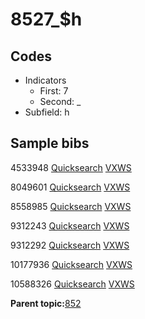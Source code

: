 # 8527\_$h

## Codes

-   Indicators
    -   First: 7
    -   Second: \_
-   Subfield: h

## Sample bibs

4533948 [Quicksearch](https://search.library.yale.edu/catalog/4533948) [VXWS](http://prodorbis.library.yale.edu:7014/vxws/GetHoldingsService?bibId=4533948)

8049601 [Quicksearch](https://search.library.yale.edu/catalog/8049601) [VXWS](http://prodorbis.library.yale.edu:7014/vxws/GetHoldingsService?bibId=8049601)

8558985 [Quicksearch](https://search.library.yale.edu/catalog/8558985) [VXWS](http://prodorbis.library.yale.edu:7014/vxws/GetHoldingsService?bibId=8558985)

9312243 [Quicksearch](https://search.library.yale.edu/catalog/9312243) [VXWS](http://prodorbis.library.yale.edu:7014/vxws/GetHoldingsService?bibId=9312243)

9312292 [Quicksearch](https://search.library.yale.edu/catalog/9312292) [VXWS](http://prodorbis.library.yale.edu:7014/vxws/GetHoldingsService?bibId=9312292)

10177936 [Quicksearch](https://search.library.yale.edu/catalog/10177936) [VXWS](http://prodorbis.library.yale.edu:7014/vxws/GetHoldingsService?bibId=10177936)

10588326 [Quicksearch](https://search.library.yale.edu/catalog/10588326) [VXWS](http://prodorbis.library.yale.edu:7014/vxws/GetHoldingsService?bibId=10588326)

**Parent topic:**[852](../../tags/852/852.md)

